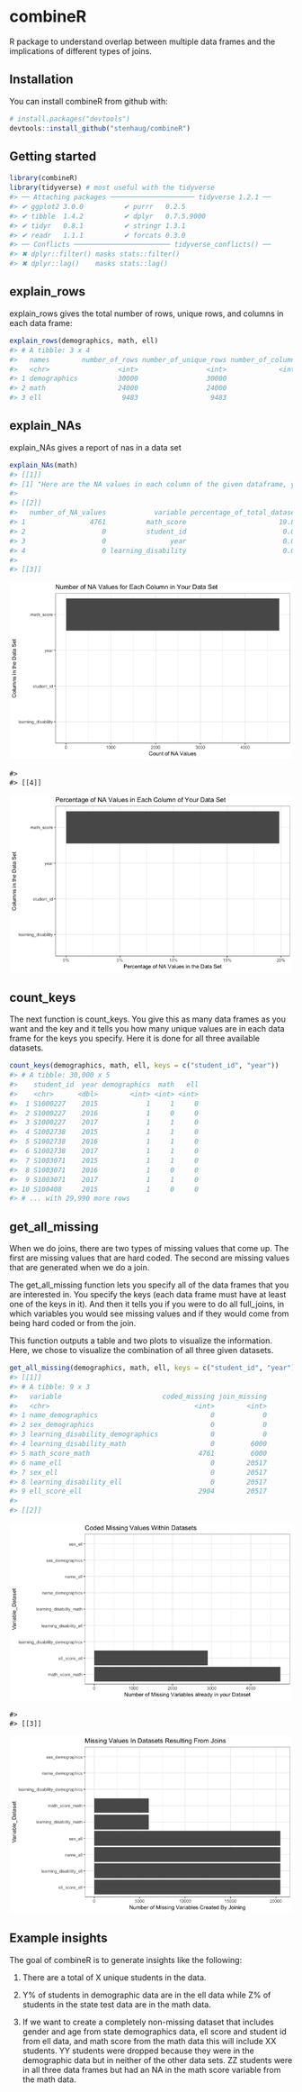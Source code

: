 
<!-- README.md is generated from README.Rmd. Please edit that file -->

# combineR

R package to understand overlap between multiple data frames and the
implications of different types of joins.

## Installation

You can install combineR from github with:

``` r
# install.packages("devtools")
devtools::install_github("stenhaug/combineR")
```

## Getting started

``` r
library(combineR)
library(tidyverse) # most useful with the tidyverse
#> ── Attaching packages ───────────────────── tidyverse 1.2.1 ──
#> ✔ ggplot2 3.0.0          ✔ purrr   0.2.5     
#> ✔ tibble  1.4.2          ✔ dplyr   0.7.5.9000
#> ✔ tidyr   0.8.1          ✔ stringr 1.3.1     
#> ✔ readr   1.1.1          ✔ forcats 0.3.0
#> ── Conflicts ──────────────────────── tidyverse_conflicts() ──
#> ✖ dplyr::filter() masks stats::filter()
#> ✖ dplyr::lag()    masks stats::lag()
```

## explain\_rows

explain\_rows gives the total number of rows, unique rows, and columns
in each data frame:

``` r
explain_rows(demographics, math, ell)
#> # A tibble: 3 x 4
#>   names        number_of_rows number_of_unique_rows number_of_columns
#>   <chr>                 <int>                 <int>             <int>
#> 1 demographics          30000                 30000                 5
#> 2 math                  24000                 24000                 4
#> 3 ell                    9483                  9483                 6
```

## explain\_NAs

explain\_NAs gives a report of nas in a data set

``` r
explain_NAs(math)
#> [[1]]
#> [1] "Here are the NA values in each column of the given dataframe, you have 24000 total rows in your dataset"
#> 
#> [[2]]
#>   number_of_NA_values            variable percentage_of_total_dataset
#> 1                4761          math_score                       19.84
#> 2                   0          student_id                        0.00
#> 3                   0                year                        0.00
#> 4                   0 learning_disability                        0.00
#> 
#> [[3]]
```

![](README-unnamed-chunk-4-1.png)<!-- -->

    #> 
    #> [[4]]

![](README-unnamed-chunk-4-2.png)<!-- -->

## count\_keys

The next function is count\_keys. You give this as many data frames as
you want and the key and it tells you how many unique values are in each
data frame for the keys you specify. Here it is done for all three
available datasets.

``` r
count_keys(demographics, math, ell, keys = c("student_id", "year"))
#> # A tibble: 30,000 x 5
#>    student_id  year demographics  math   ell
#>    <chr>      <dbl>        <int> <int> <int>
#>  1 S1000227    2015            1     1     0
#>  2 S1000227    2016            1     0     0
#>  3 S1000227    2017            1     1     0
#>  4 S1002738    2015            1     1     0
#>  5 S1002738    2016            1     1     0
#>  6 S1002738    2017            1     1     0
#>  7 S1003071    2015            1     1     0
#>  8 S1003071    2016            1     0     0
#>  9 S1003071    2017            1     1     0
#> 10 S100408     2015            1     0     0
#> # ... with 29,990 more rows
```

## get\_all\_missing

When we do joins, there are two types of missing values that come up.
The first are missing values that are hard coded. The second are missing
values that are generated when we do a join.

The get\_all\_missing function lets you specify all of the data frames
that you are interested in. You specify the keys (each data frame must
have at least one of the keys in it). And then it tells you if you were
to do all full\_joins, in which variables you would see missing values
and if they would come from being hard coded or from the join.

This function outputs a table and two plots to visualize the
information. Here, we chose to visualize the combination of all three
given datasets.

``` r
get_all_missing(demographics, math, ell, keys = c("student_id", "year"))
#> [[1]]
#> # A tibble: 9 x 3
#>   variable                         coded_missing join_missing
#>   <chr>                                    <int>        <int>
#> 1 name_demographics                            0            0
#> 2 sex_demographics                             0            0
#> 3 learning_disability_demographics             0            0
#> 4 learning_disability_math                     0         6000
#> 5 math_score_math                           4761         6000
#> 6 name_ell                                     0        20517
#> 7 sex_ell                                      0        20517
#> 8 learning_disability_ell                      0        20517
#> 9 ell_score_ell                             2904        20517
#> 
#> [[2]]
```

![](README-unnamed-chunk-6-1.png)<!-- -->

    #> 
    #> [[3]]

![](README-unnamed-chunk-6-2.png)<!-- -->

## Example insights

The goal of combineR is to generate insights like the following:

1.  There are a total of X unique students in the data.

2.  Y% of students in demographic data are in the ell data while Z% of
    students in the state test data are in the math data.

3.  If we want to create a completely non-missing dataset that includes
    gender and age from state demographics data, ell score and student
    id from ell data, and math score from the math data this will
    include XX students. YY students were dropped because they were in
    the demographic data but in neither of the other data sets. ZZ
    students were in all three data frames but had an NA in the math
    score variable from the math data.

